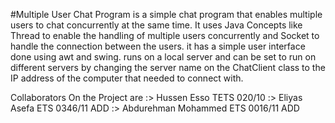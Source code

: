 #Multiple User Chat Program
is a simple chat program that enables multiple users to chat concurrently at the same time.
It uses Java Concepts like Thread to enable the handling of multiple users concurrently and Socket to handle the connection 
between the users. it has a simple user interface done using awt and swing. runs on a local server and can be set to run on different
servers by changing the server name on the ChatClient class to the IP address of the computer that needed to connect with.

Collaborators On the Project are :> Hussen Esso              TETS 020/10
                                 :> Eliyas Asefa            ETS 0346/11        ADD
                                 :> Abdurehman Mohammed     ETS 0016/11        ADD 
